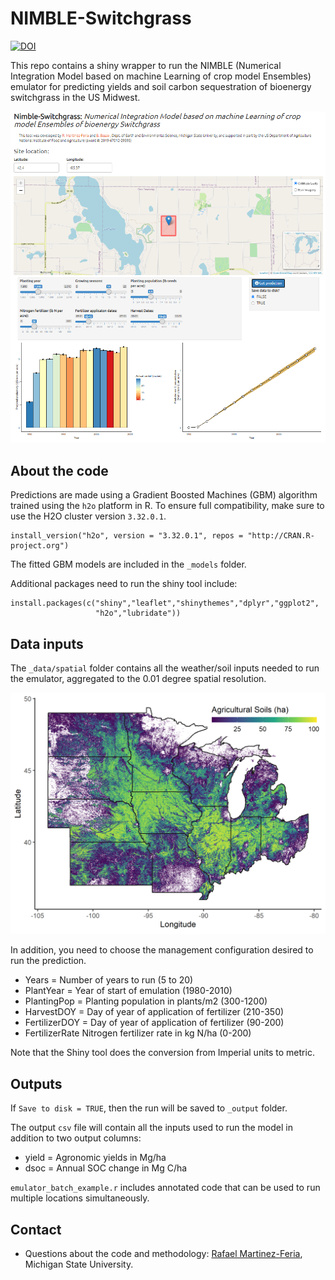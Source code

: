 # NIMBLE-Switchgrass 

[![DOI](https://zenodo.org/badge/DOI/10.5281/zenodo.5116736.svg)](https://doi.org/10.5281/zenodo.5116736)

This repo contains a shiny wrapper to run the NIMBLE (Numerical Integration Model based on machine Learning of crop model Ensembles) emulator for predicting yields and soil carbon sequestration of bioenergy switchgrass in the US Midwest.

![](tool.png)

## About the code 

Predictions are made using a  Gradient Boosted Machines (GBM) algorithm trained using the `h2o` platform in R. To ensure full compatibility, make sure to use the H2O cluster version `3.32.0.1`.

```{r}
install_version("h2o", version = "3.32.0.1", repos = "http://CRAN.R-project.org")
```

The fitted GBM models are included in the `_models` folder. 


Additional packages need to run the shiny tool include:
```{r}
install.packages(c("shiny","leaflet","shinythemes","dplyr","ggplot2",
                   "h2o","lubridate"))
```


## Data inputs

The `_data/spatial` folder contains all the weather/soil inputs needed to run the emulator, aggregated to the 0.01 degree spatial resolution. 

![](coverage.png)

In addition, you need to choose the management configuration desired to run the prediction.  

* Years = Number of years to run (5 to 20) 
* PlantYear = Year of start of emulation (1980-2010)
* PlantingPop = Planting population in plants/m2 (300-1200)
* HarvestDOY = Day of year of application of fertilizer (210-350)
* FertilizerDOY = Day of year of application of fertilizer (90-200)
* FertilizerRate Nitrogen fertilizer rate in kg N/ha (0-200)

Note that the Shiny tool does the conversion from Imperial units to metric. 

## Outputs

If `Save to disk = TRUE`, then the run will be saved to `_output` folder.

The output `csv` file will contain all the inputs used to run the model in addition to two output columns:

* yield = Agronomic yields in Mg/ha
* dsoc = Annual SOC change in Mg C/ha

`emulator_batch_example.r` includes annotated code that can be used to run multiple locations simultaneously. 

## Contact

* Questions about the code and methodology: [Rafael Martinez-Feria](mailto:mart2225@msu.edu), Michigan State University. 
